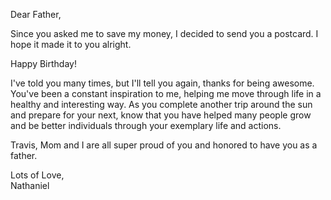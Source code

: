 Dear Father,

Since you asked me to save my money, I decided to send you a postcard. I hope it made it to you alright.

Happy Birthday!

I've told you many times, but I'll tell you again, thanks for being awesome. You've been a constant inspiration to me, helping me move through life in a healthy and interesting way. As you complete another trip around the sun and prepare for your next, know that you have helped many people grow and be better individuals through your exemplary life and actions.

Travis, Mom and I are all super proud of you and honored to have you as a father.

Lots of Love,  
Nathaniel

